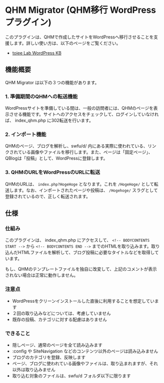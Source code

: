 # QHM Migrator (QHM移行 WordPressプラグイン)

このプラグインは、QHMで作成したサイトをWordPressへ移行させることを支援します。詳しい使い方は、以下のページをご覧ください。

- [toiee Lab WordPress KB](https://wpa.toiee.jp/kb-art-cat/qhm2wp/)

## 機能概要

QHM Migrator は以下の３つの機能があります。

### 1. 準備期間のQHMへの転送機能

WordPressサイトを準備している間は、一般の訪問者には、QHMのページを表示させる機能です。サイトへのアクセスをチェックして、ログインしていなければ、 index_qhm.php に302転送を行います。

### 2. インポート機能

QHMのページ、ブログを解析し、swfu/d/ 内にある実際に使われている、リンクされている画像やファイルを移行します。また、ページは「固定ページ」、QBlogは「投稿」として、WordPressに登録します。

### 3. QHMのURLをWordPressのURLに転送

QHMのURLは、 `index.php?HogeHoge` となります。これを `/HogeHoge/` として転送します。なお、インポートされたページや投稿は、 `/Hogehoge/` スラグとして登録されているので、正しく転送されます。

## 仕様

### 仕組み

このプラグインは、 index_qhm.php にアクセスして、 `<!-- BODYCONTENTS START -->` から `<!-- BODYCONTENTS END -->` までのHTMLを取り込みます。取り込んだHTMLファイルを解析して、ブログ投稿に必要なタイトルなどを取得しています。
	
もし、QHMのテンプレートファイルを独自に改変して、上記のコメントが表示されない場合は正常に動作しません。

### 注意点

- WordPressをクリーンインストールした直後に利用することを想定しています
- ２回の取り込みなどについては、考慮していません
- 既存の投稿、カテゴリに対する配慮はありません

### できること

- 隠しページ、通常のページを全て読み込みます
- :config や SiteNavigation などのコンテンツ以外のページは読み込みません
- ブログのカテゴリを登録、反映します
- ページ、ブログに使われている画像やファイルは、取り込まれますが、それ以外は取り込みません
- 取り込む対象のファイルは、swfu/d フォルダ以下に限ります




